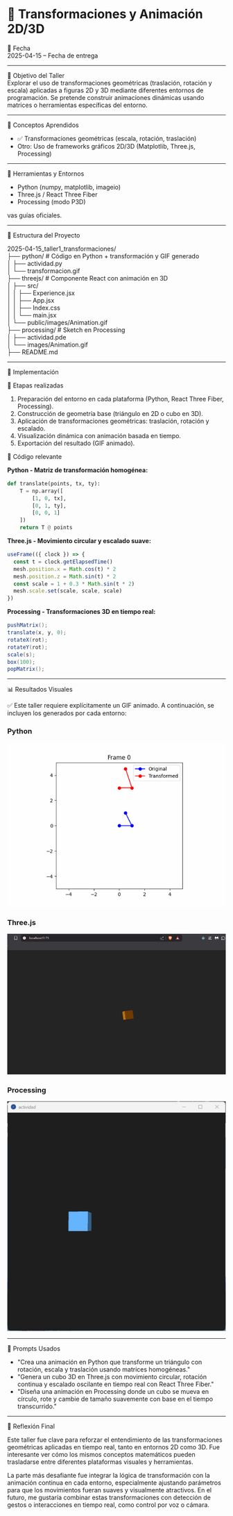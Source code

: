 
# 🧪 Transformaciones y Animación 2D/3D

📅 Fecha  
2025-04-15 – Fecha de entrega

---

🎯 Objetivo del Taller  
Explorar el uso de transformaciones geométricas (traslación, rotación y escala) aplicadas a figuras 2D y 3D mediante diferentes entornos de programación. Se pretende construir animaciones dinámicas usando matrices o herramientas específicas del entorno.

---

🧠 Conceptos Aprendidos

- ✅ Transformaciones geométricas (escala, rotación, traslación)
- Otro: Uso de frameworks gráficos 2D/3D (Matplotlib, Three.js, Processing)

---

🔧 Herramientas y Entornos

- Python (numpy, matplotlib, imageio)
- Three.js / React Three Fiber
- Processing (modo P3D)

vas guías oficiales.

---

📁 Estructura del Proyecto


2025-04-15_taller1_transformaciones/<br> ├── python/ # Código en Python + transformación y GIF generado<br> │ ├── actividad.py<br> │ └── transformacion.gif<br> ├── threejs/ # Componente React con animación en 3D<br> │ ├── src/<br> │ │ ├── Experience.jsx<br> │ │ ├── App.jsx<br> │ │ ├── Index.css<br> │ │ └── main.jsx<br> │ └── public/images/Animation.gif<br> ├── processing/ # Sketch en Processing<br> │ ├── actividad.pde<br> │ └── images/Animation.gif<br> ├── README.md




---

🧪 Implementación

🔹 Etapas realizadas

1. Preparación del entorno en cada plataforma (Python, React Three Fiber, Processing).
2. Construcción de geometría base (triángulo en 2D o cubo en 3D).
3. Aplicación de transformaciones geométricas: traslación, rotación y escalado.
4. Visualización dinámica con animación basada en tiempo.
5. Exportación del resultado (GIF animado).

🔹 Código relevante

**Python - Matriz de transformación homogénea:**

```python
def translate(points, tx, ty):
    T = np.array([
        [1, 0, tx],
        [0, 1, ty],
        [0, 0, 1]
    ])
    return T @ points
```

**Three.js - Movimiento circular y escalado suave:**

```jsx
useFrame(({ clock }) => {
  const t = clock.getElapsedTime()
  mesh.position.x = Math.cos(t) * 2
  mesh.position.z = Math.sin(t) * 2
  const scale = 1 + 0.3 * Math.sin(t * 2)
  mesh.scale.set(scale, scale, scale)
})
```

**Processing - Transformaciones 3D en tiempo real:**

```java
pushMatrix();
translate(x, y, 0);
rotateX(rot);
rotateY(rot);
scale(s);
box(100);
popMatrix();
```

---

📊 Resultados Visuales

✅ Este taller requiere explícitamente un GIF animado. A continuación, se incluyen los generados por cada entorno:

### Python  
![Transformación Python](python/transformacion.gif)

### Three.js  
![Transformación Three.js](threejs/public/images/Animation.gif)

### Processing  
![Transformación Processing](processing/images/Animation.gif)

---

🧩 Prompts Usados

- "Crea una animación en Python que transforme un triángulo con rotación, escala y traslación usando matrices homogéneas."
- "Genera un cubo 3D en Three.js con movimiento circular, rotación continua y escalado oscilante en tiempo real con React Three Fiber."
- "Diseña una animación en Processing donde un cubo se mueva en círculo, rote y cambie de tamaño suavemente con base en el tiempo transcurrido."


---

💬 Reflexión Final  

Este taller fue clave para reforzar el entendimiento de las transformaciones geométricas aplicadas en tiempo real, tanto en entornos 2D como 3D. Fue interesante ver cómo los mismos conceptos matemáticos pueden trasladarse entre diferentes plataformas visuales y herramientas.

La parte más desafiante fue integrar la lógica de transformación con la animación continua en cada entorno, especialmente ajustando parámetros para que los movimientos fueran suaves y visualmente atractivos. En el futuro, me gustaría combinar estas transformaciones con detección de gestos o interacciones en tiempo real, como control por voz o cámara.
